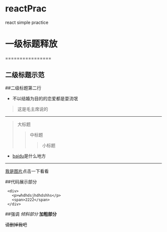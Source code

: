 # reactPrac
react simple practice
# 一级标题释放 
================
## 二级标题示范

##二级标题第二行

* 不以结婚为目的的恋爱都是耍流氓
>这是毛主席说的

------
> 大标题
>> 中标题
>>> 小标题

* [baidu](http://www.baidu.com)是什么地方
***

[我是图片](http://www.baidu.com/img/bd_logo1.png)点击一下看看


##代码展示部分
```我是注释
 <div>
   <p>whdhdsjhdhdshhs</p>
   <span>2222</span>
 </div>

```

##强调
*倾斜部分*
**加粗部分**


~~请删掉我吧~~
